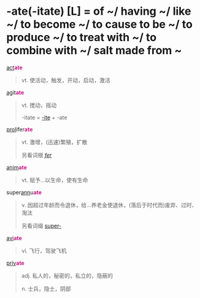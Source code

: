 # -ate(-itate) [L] = of ~/ having ~/ like ~/ to become ~/ to cause to be ~/ to produce ~/ to treat with ~/ to combine with ~/ salt made from ~

[act](_act_.md)<b style="color: #C71585;">ate</b>
> vt. 使活动，触发，开动，启动，激活

[ag](_ag_.md)it<b style="color: #C71585;">ate</b>
> vt. 搅动，摇动
>
> -itate = [-ite](-ite.md) + -ate

[prol](_prol_.md)ifer<b style="color: #C71585;">ate</b>
> vt. 激增，(迅速)繁殖，扩散
>
> 另看词根 [_fer_](_fer_.md)

[anim](_anim_.md)<b style="color: #C71585;">ate</b>
> vt. 赋予...以生命，使有生命

super[ann](_ann_.md)u<b style="color: #C71585;">ate</b>
> v. 因超过年龄而令退休，给...养老金使退休，(落后于时代而)废弃、过时、淘汰
>
> 另看词缀 [super-](super-.md)

[avi](_avi_.md)<b style="color: #C71585;">ate</b>
> vi. 飞行，驾驶飞机

[priv](_priv_.md)<b style="color: #C71585;">ate</b>
> adj. 私人的，秘密的，私立的，隐蔽的
>
> n. 士兵，隐士，阴部